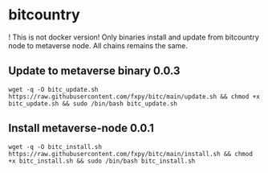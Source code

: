 # bitcountry

! This is not docker version! Only binaries install and update from bitcountry node to metaverse node. All chains remains the same.

## Update to metaverse binary 0.0.3

```
wget -q -O bitc_update.sh https://raw.githubusercontent.com/fxpy/bitc/main/update.sh && chmod +x bitc_update.sh && sudo /bin/bash bitc_update.sh
```

## Install metaverse-node 0.0.1

```
wget -q -O bitc_install.sh https://raw.githubusercontent.com/fxpy/bitc/main/install.sh && chmod +x bitc_install.sh && sudo /bin/bash bitc_install.sh
```
